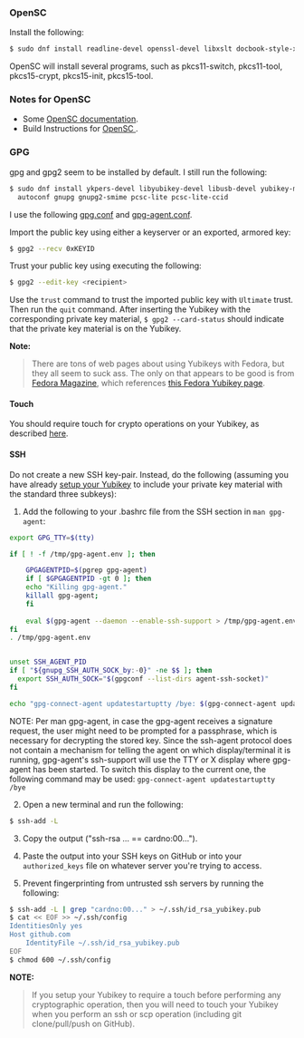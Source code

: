 
### OpenSC

Install the following:

```bash
$ sudo dnf install readline-devel openssl-devel libxslt docbook-style-xsl pcsc-lite-devel automake autoconf libtool gcc opensc
```

OpenSC will install several programs, such as pkcs11-switch, pkcs11-tool, pkcs15-crypt, pkcs15-init, pkcs15-tool.

### Notes for OpenSC

- Some [OpenSC documentation](https://github.com/OpenSC/OpenSC/wiki/Linux-Distributions).
- Build Instructions for [OpenSC ](https://github.com/OpenSC/OpenSC/wiki/Compiling-and-Installing-on-Unix-flavors).

### GPG

gpg and gpg2 seem to be installed by default. I still run the following:

```bash
$ sudo dnf install ykpers-devel libyubikey-devel libusb-devel yubikey-manager \
  autoconf gnupg gnupg2-smime pcsc-lite pcsc-lite-ccid 
```

I use the following [gpg.conf](/gpg.conf) and [gpg-agent.conf](/gpg-agent.conf).

Import the public key using either a keyserver or an exported, armored key: 

```bash
$ gpg2 --recv 0xKEYID
```

Trust your public key using executing the following:

```bash
$ gpg2 --edit-key <recipient>
```

Use the `trust` command to trust the imported public key with `Ultimate` trust. Then run the `quit` command. After inserting the Yubikey with the corresponding private key material, `$ gpg2 --card-status` should indicate that the private key material is on the Yubikey.


**Note:**
>There are tons of web pages about using Yubikeys with Fedora, but they all seem to suck ass. The only on that appears to be good is from [Fedora Magazine](https://fedoramagazine.org/using-the-yubikey4-with-fedora/), which references [this Fedora Yubikey page](https://github.com/fedora-infra/ssh-gpg-smartcard-config/blob/master/YubiKey.rst).

#### Touch

You should require touch for crypto operations on your Yubikey, as described [here](https://github.com/drduh/YubiKey-Guide#requiring-touch-to-authenticate).

#### SSH

Do not create a new SSH key-pair. Instead, do the following (assuming you have already [setup your Yubikey](https://github.com/drduh/YubiKey-Guide) to include your private key material with the standard three subkeys):

1. Add the following to your .bashrc file from the SSH section in `man gpg-agent`:

```bash
export GPG_TTY=$(tty)

if [ ! -f /tmp/gpg-agent.env ]; then

    GPGAGENTPID=$(pgrep gpg-agent)
    if [ $GPGAGENTPID -gt 0 ]; then
	echo "Killing gpg-agent."
	killall gpg-agent;
    fi
    
    eval $(gpg-agent --daemon --enable-ssh-support > /tmp/gpg-agent.env);
fi
. /tmp/gpg-agent.env


unset SSH_AGENT_PID
if [ "${gnupg_SSH_AUTH_SOCK_by:-0}" -ne $$ ]; then
  export SSH_AUTH_SOCK="$(gpgconf --list-dirs agent-ssh-socket)"
fi

echo "gpg-connect-agent updatestartuptty /bye: $(gpg-connect-agent updatestartuptty /bye)"

```

NOTE: Per man gpg-agent, in  case  the  gpg-agent  receives a signature request, the user might need to be prompted for a passphrase, which is necessary for decrypting the stored key.  Since  the ssh-agent  protocol  does  not  contain  a mechanism for telling the agent on which display/terminal it is running, gpg-agent's ssh-support will use the TTY or X display where gpg-agent  has  been  started.  To switch this display to the current one, the following command may be used:
`gpg-connect-agent updatestartuptty /bye`


2. Open a new terminal and run the following:
```bash
$ ssh-add -L
```

3. Copy the output ("ssh-rsa ... == cardno:00...").

4. Paste the output into your SSH keys on GitHub or into your `authorized_keys` file on whatever server you're trying to access.

5. Prevent fingerprinting from untrusted ssh servers by running the following:

```bash
$ ssh-add -L | grep "cardno:00..." > ~/.ssh/id_rsa_yubikey.pub
$ cat << EOF >> ~/.ssh/config
IdentitiesOnly yes
Host github.com
    IdentityFile ~/.ssh/id_rsa_yubikey.pub
EOF
$ chmod 600 ~/.ssh/config
```


**NOTE:**
> If you setup your Yubikey to require a touch before performing any cryptographic operation, then you will need to touch your Yubikey when you perform an ssh or scp operation (including git clone/pull/push on GitHub).
